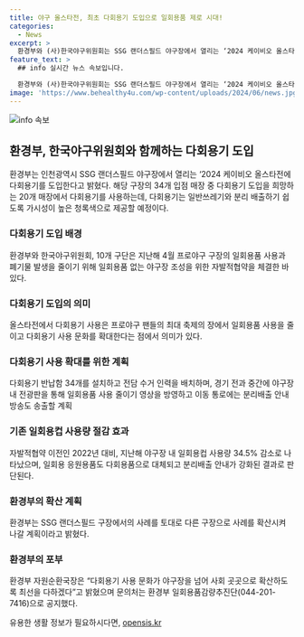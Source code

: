 ```yaml
---
title: 야구 올스타전, 최초 다회용기 도입으로 일회용품 제로 시대!
categories:
  - News
excerpt: >
  환경부와 (사)한국야구위원회는 SSG 랜더스필드 야구장에서 열리는 ‘2024 케이비오 올스타전에 다회용기를 도입한다고 밝혔다. 이에 해당 구장의 34개 입점 매장 중 20개 매장에서 다회용기를 사용하는데, 다회용기는 일반쓰레기와 분리 배출하기 쉽도록 가시성이 높은 청록색으로 제공할 예정이다. 이는 프로야구 팬들의 최대 축제에서 일회용품 사용을 줄이고 다회용기 사용 문화를 확대하는 의미가 있다. 또한, 올스타전 부대행사로 다회용컵 사용 문화 확산을 위해 관객 대상으로 무료 음료를 제공하고 개인컵 가방을 배포할 예정이며, SSG 랜더스필드 구장에서 여는 프로야구 잔여 경기에도 다회용기 사용을 지속할 계획이다. 지난해 야구장 내 일회용컵 사용량은 262만 개로, 34.5%를 절감한 것으로 나타났으며, 일부 구장에서는 다회용컵을 사용한 결과로 평가되고 있다.
feature_text: >
  ## info 실시간 뉴스 속보입니다.

  환경부와 (사)한국야구위원회는 SSG 랜더스필드 야구장에서 열리는 ‘2024 케이비오 올스타전에 다회용기를 도입한다고 밝혔다. 이에 해당 구장의 34개 입점 매장 중 20개 매장에서 다회용기를 사용하는데, 다회용기는 일반쓰레기와 분리 배출하기 쉽도록 가시성이 높은 청록색으로 제공할 예정이다. 이는 프로야구 팬들의 최대 축제에서 일회용품 사용을 줄이고 다회용기 사용 문화를 확대하는 의미가 있다. 또한, 올스타전 부대행사로 다회용컵 사용 문화 확산을 위해 관객 대상으로 무료 음료를 제공하고 개인컵 가방을 배포할 예정이며, SSG 랜더스필드 구장에서 여는 프로야구 잔여 경기에도 다회용기 사용을 지속할 계획이다. 지난해 야구장 내 일회용컵 사용량은 262만 개로, 34.5%를 절감한 것으로 나타났으며, 일부 구장에서는 다회용컵을 사용한 결과로 평가되고 있다.
image: 'https://www.behealthy4u.com/wp-content/uploads/2024/06/news.jpg'
---
```


<p><img src="https://www.behealthy4u.com/wp-content/uploads/2024/06/news.jpg" alt="info 속보" /></p>

<h2 data-ke-size="size26">환경부, 한국야구위원회와 함께하는 다회용기 도입</h2>

<p data-ke-size="size16">환경부는 인천광역시 SSG 랜더스필드 야구장에서 열리는 ‘2024 케이비오 올스타전에 다회용기를 도입한다고 밝혔다. 해당 구장의 34개 입점 매장 중 다회용기 도입을 희망하는 20개 매장에서 다회용기를 사용하는데, 다회용기는 일반쓰레기와 분리 배출하기 쉽도록 가시성이 높은 청록색으로 제공할 예정이다.</p>

<h3><b>다회용기 도입 배경</b></h3>

<p data-ke-size="size16">환경부와 한국야구위원회, 10개 구단은 지난해 4월 프로야구 구장의 일회용품 사용과 폐기물 발생을 줄이기 위해 일회용품 없는 야구장 조성을 위한 자발적협약을 체결한 바 있다.</p>

<h3><b>다회용기 도입의 의미</b></h3>

<p data-ke-size="size16">올스타전에서 다회용기 사용은 프로야구 팬들의 최대 축제의 장에서 일회용품 사용을 줄이고 다회용기 사용 문화를 확대한다는 점에서 의미가 있다.</p>

<h3><b>다회용기 사용 확대를 위한 계획</b></h3>

<p data-ke-size="size16">다회용기 반납함 34개를 설치하고 전담 수거 인력을 배치하며, 경기 전과 중간에 야구장 내 전광판을 통해 일회용품 사용 줄이기 영상을 방영하고 이동 통로에는 분리배출 안내 방송도 송출할 계획</p>

<h3><b>기존 일회용컵 사용량 절감 효과</b></h3>

<p data-ke-size="size16">자발적협약 이전인 2022년 대비, 지난해 야구장 내 일회용컵 사용량 34.5% 감소로 나타났으며, 일회용 응원용품도 다회용품으로 대체되고 분리배출 안내가 강화된 결과로 판단된다.</p>

<h3><b>환경부의 확산 계획</b></h3>

<p data-ke-size="size16">환경부는 SSG 랜더스필드 구장에서의 사례를 토대로 다른 구장으로 사례를 확산시켜 나갈 계획이라고 밝혔다.</p>

<h3><b>환경부의 포부</b></h3>

<p data-ke-size="size16">환경부 자원순환국장은 “다회용기 사용 문화가 야구장을 넘어 사회 곳곳으로 확산하도록 최선을 다하겠다”고 밝혔으며 문의처는 환경부 일회용품감량추진단(044-201-7416)으로 공지했다.</p>
유용한 생활 정보가 필요하시다면, <a href="https://opensis.kr" rel="dofollow">opensis.kr</a>


